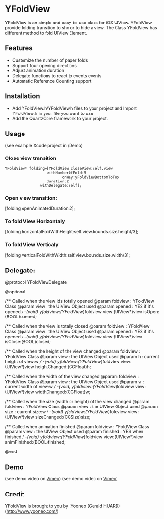 # YFoldView

YFoldView is an simple and easy-to-use class for iOS UIView. YFoldView provide folding transition to sho or to hide a view. The Class YFoldView has different method to fold UIView Element.

## Features
* Customize the number of paper folds
* Support four opening directions
* Adjust animation duration
* Delegate functions to react to events events
* Automatic Reference Counting support

## Installation
* Add YFoldView.h/YFoldView.h files to your project and Import YFoldView.h in your file you want to use
* Add the QuartzCore framework to your project.

## Usage
(see example Xcode project in /Demo)

### Close view transition

	YFoldView* folding=[YFoldView closeView:self.view 
     			       withNumberOfFold:5 
    				          onWay:yFoldViewBottomToTop 
		   		       duration:2 
	      		   	withDelegate:self];


### Open view transition:

[folding openAnimatedDuration:2];

### To fold View Horizontaly
[folding horizontalFoldWithHeight:self.view.bounds.size.height/3];

### To fold View Verticaly
[folding verticalFoldWithWidth:self.view.bounds.size.width/3];

## Delegate:

@protocol YFoldViewDelegate <NSObject>

@optional

/**
 Called when the view ids totally opened
 @param foldview : YFoldView Class
 @param view : the UIView Object used
 @param opened : YES if it's opened
 */
-(void) yfoldview:(YFoldView*)foldview view:(UIView*)view isOpen:(BOOL)opened;

/**
 Called when the view is totally closed
 @param foldview : YFoldView Class
 @param view : the UIView Object used
 @param opened : YES if it's opened
 */
-(void) yfoldview:(YFoldView*)foldview view:(UIView*)view isClose:(BOOL)closed;

/**
 Called when the height of the view changed
 @param foldview : YFoldView Class
 @param view : the UIView Object used
 @param h : current height of view:w
 */
-(void) yfoldview:(YFoldView*)foldview view:(UIView*)view heightChanged:(CGFloat)h;

/**
 Called when the width of the view changed
 @param foldview : YFoldView Class
 @param view : the UIView Object used
 @param w : current width of view:w
 */
-(void) yfoldview:(YFoldView*)foldview view:(UIView*)view widthChanged:(CGFloat)w;

/**
 Called when the size (width or height) of the view changed
 @param foldview : YFoldView Class
 @param view : the UIView Object used
 @param size : current size:w
 */
-(void) yfoldview:(YFoldView*)foldview view:(UIView*)view sizeChanged:(CGSize)size;


/**
 Called when animation finished
 @param foldview : YFoldView Class
 @param view : the UIView Object used
 @param finished : YES when finished
 */
-(void) yfoldview:(YFoldView*)foldview view:(UIView*)view animFinished:(BOOL)finished;

@end



## Demo
(see demo video on [Vimeo](http://vimeo.com/42979668))
(see demo video on [Vimeo](http://vimeo.com/42979668))

## Credit
YFoldView is brought to you by [Yooneo (Gerald HUARD)(http://www.yooneo.com/)
